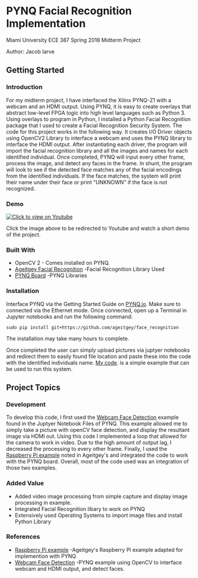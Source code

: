 # PYNQ Facial Recognition Implementation
Miami University ECE 387 Spring 2018 Midterm Project

Author: Jacob Iarve

## Getting Started
### Introduction
  For my midterm project, I have interfaced the Xilinx PYNQ-Z1 with a webcam and an HDMI output.
Using PYNQ, it is easy to create overlays that abstract low-level FPGA logic into high 
level languages such as Python 3. Using overlays to program in Python, I installed a Python Facial 
Recognition package that I used to create a Facial Recognition Security System.
  The code for this project works in the following way. It creates I/O Driver objects using OpenCV2
Library to interface a webcam and uses the PYNQ library to interface the HDMI output. After instantiating
each driver, the program will import the facial recognition library and all the images and names for 
each identified individual. Once completed, PYNQ will input every other frame, process the image, and detect
any faces in the frame. In shunt, the program will look to see if the detected face matches any of the 
facial encodings from the identified individuals. If the face matches, the system will print their name
under their face or print "UNKNOWN" if the face is not recognized.
### Demo
[![Click to view on Youtube](https://img.youtube.com/vi/-fjIbl0YfcM/0.jpg)](https://www.youtube.com/watch?v=-fjIbl0YfcM)

Click the image above to be redirected to Youtube and watch a short demo of the project.
### Built With
* OpenCV 2 - Comes installed on PYNQ.
* [Ageitgey Facial Recognition](https://github.com/ageitgey/face_recognition) -Facial Recognition Library Used
* [PYNQ Board](https://github.com/Xilinx/PYNQ) -PYNQ Libraries
### Installation
Interface PYNQ via the Getting Started Guide on [PYNQ.io](http://pynq.readthedocs.io/en/latest/getting_started.html). Make sure to connected via the Ethernet mode. 
Once connected, open up a Terminal in Jupyter notebooks and run the following command:
```
sudo pip install git+https://github.com/ageitgey/face_recognition
```
The installation may take many hours to complete.

Once completed the user can simply upload pictures via juptyer notebooks and redirect them to easily found
file location and paste these into the code with the identified individuals name. [My code](https://github.com/IarveJ/PYNQ_facialRec/blob/master/PYNQ_FacialRecognition.py).
is a simple example that can be used to run this system.

## Project Topics
### Development
To develop this code, I first used the [Webcam Face Detection](https://github.com/Xilinx/PYNQ/blob/v1.4/Pynq-Z1/notebooks/examples/opencv_face_detect_webcam.ipynb) example found in the Juptyer Notebook Files of PYNQ. 
This example allowed me to simply take a picture with openCV face detection, and display the resultant image via HDMI out.
Using this code I implemented a loop that allowed for the camera to work in video. Due to the high amount of output lag, I 
decreased the processing to every other frame. Finally, I used the [Raspberry Pi example](https://github.com/ageitgey/face_recognition/blob/master/examples/facerec_from_webcam_faster.py) noted in Ageitgey's and integrated
the code to work with the PYNQ board. Overall, most of the code used was an integration of those two examples.
### Added Value
* Added video image processing from simple capture and display image processing in example.
* Integrated Facial Recognition libary to work on PYNQ
* Extensively used Operating Systems to import image files and install Python Library
### References
* [Raspberry Pi example](https://github.com/ageitgey/face_recognition/blob/master/examples/facerec_from_webcam_faster.py) -Ageitgey's Raspberry Pi example adapted for implemention with PYNQ
* [Webcam Face Detection](https://github.com/Xilinx/PYNQ/blob/v1.4/Pynq-Z1/notebooks/examples/opencv_face_detect_webcam.ipynb) -PYNQ example using OpenCV to interface webcam and HDMI output, and detect faces.




